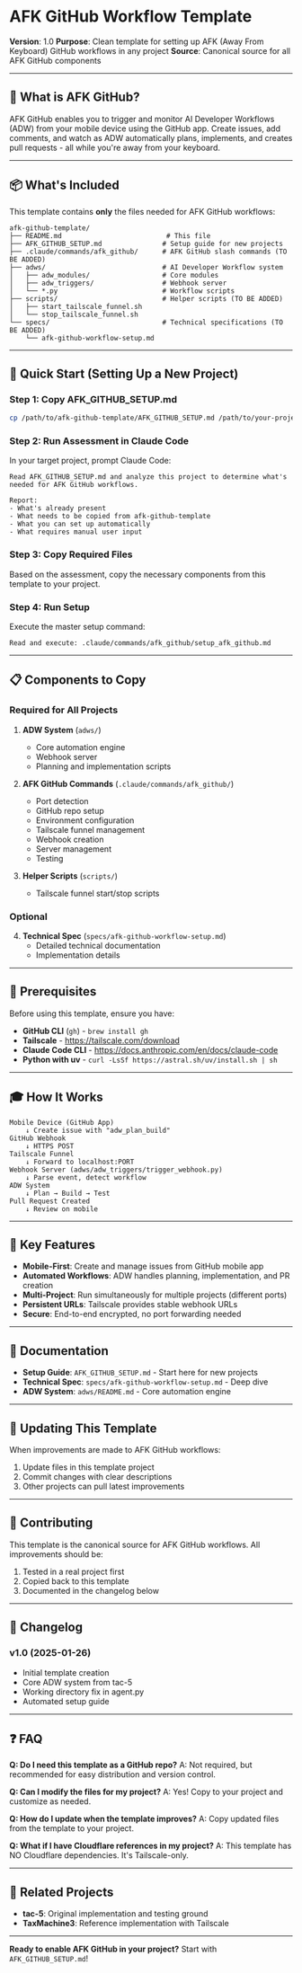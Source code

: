 # AFK GitHub Workflow Template

**Version**: 1.0
**Purpose**: Clean template for setting up AFK (Away From Keyboard) GitHub workflows in any project
**Source**: Canonical source for all AFK GitHub components

---

## 🎯 What is AFK GitHub?

AFK GitHub enables you to trigger and monitor AI Developer Workflows (ADW) from your mobile device using the GitHub app. Create issues, add comments, and watch as ADW automatically plans, implements, and creates pull requests - all while you're away from your keyboard.

---

## 📦 What's Included

This template contains **only** the files needed for AFK GitHub workflows:

```
afk-github-template/
├── README.md                          # This file
├── AFK_GITHUB_SETUP.md               # Setup guide for new projects
├── .claude/commands/afk_github/      # AFK GitHub slash commands (TO BE ADDED)
├── adws/                             # AI Developer Workflow system
│   ├── adw_modules/                  # Core modules
│   ├── adw_triggers/                 # Webhook server
│   └── *.py                          # Workflow scripts
├── scripts/                          # Helper scripts (TO BE ADDED)
│   ├── start_tailscale_funnel.sh
│   └── stop_tailscale_funnel.sh
└── specs/                            # Technical specifications (TO BE ADDED)
    └── afk-github-workflow-setup.md
```

---

## 🚀 Quick Start (Setting Up a New Project)

### Step 1: Copy AFK_GITHUB_SETUP.md
```bash
cp /path/to/afk-github-template/AFK_GITHUB_SETUP.md /path/to/your-project/
```

### Step 2: Run Assessment in Claude Code
In your target project, prompt Claude Code:
```
Read AFK_GITHUB_SETUP.md and analyze this project to determine what's needed for AFK GitHub workflows.

Report:
- What's already present
- What needs to be copied from afk-github-template
- What you can set up automatically
- What requires manual user input
```

### Step 3: Copy Required Files
Based on the assessment, copy the necessary components from this template to your project.

### Step 4: Run Setup
Execute the master setup command:
```
Read and execute: .claude/commands/afk_github/setup_afk_github.md
```

---

## 📋 Components to Copy

### Required for All Projects

1. **ADW System** (`adws/`)
   - Core automation engine
   - Webhook server
   - Planning and implementation scripts

2. **AFK GitHub Commands** (`.claude/commands/afk_github/`)
   - Port detection
   - GitHub repo setup
   - Environment configuration
   - Tailscale funnel management
   - Webhook creation
   - Server management
   - Testing

3. **Helper Scripts** (`scripts/`)
   - Tailscale funnel start/stop scripts

### Optional

4. **Technical Spec** (`specs/afk-github-workflow-setup.md`)
   - Detailed technical documentation
   - Implementation details

---

## 🔧 Prerequisites

Before using this template, ensure you have:

- **GitHub CLI** (`gh`) - `brew install gh`
- **Tailscale** - https://tailscale.com/download
- **Claude Code CLI** - https://docs.anthropic.com/en/docs/claude-code
- **Python with uv** - `curl -LsSf https://astral.sh/uv/install.sh | sh`

---

## 🎓 How It Works

```
Mobile Device (GitHub App)
    ↓ Create issue with "adw_plan_build"
GitHub Webhook
    ↓ HTTPS POST
Tailscale Funnel
    ↓ Forward to localhost:PORT
Webhook Server (adws/adw_triggers/trigger_webhook.py)
    ↓ Parse event, detect workflow
ADW System
    ↓ Plan → Build → Test
Pull Request Created
    ↓ Review on mobile
```

---

## 🌟 Key Features

- **Mobile-First**: Create and manage issues from GitHub mobile app
- **Automated Workflows**: ADW handles planning, implementation, and PR creation
- **Multi-Project**: Run simultaneously for multiple projects (different ports)
- **Persistent URLs**: Tailscale provides stable webhook URLs
- **Secure**: End-to-end encrypted, no port forwarding needed

---

## 📖 Documentation

- **Setup Guide**: `AFK_GITHUB_SETUP.md` - Start here for new projects
- **Technical Spec**: `specs/afk-github-workflow-setup.md` - Deep dive
- **ADW System**: `adws/README.md` - Core automation engine

---

## 🔄 Updating This Template

When improvements are made to AFK GitHub workflows:

1. Update files in this template project
2. Commit changes with clear descriptions
3. Other projects can pull latest improvements

---

## 🤝 Contributing

This template is the canonical source for AFK GitHub workflows. All improvements should be:

1. Tested in a real project first
2. Copied back to this template
3. Documented in the changelog below

---

## 📝 Changelog

### v1.0 (2025-01-26)
- Initial template creation
- Core ADW system from tac-5
- Working directory fix in agent.py
- Automated setup guide

---

## ❓ FAQ

**Q: Do I need this template as a GitHub repo?**
A: Not required, but recommended for easy distribution and version control.

**Q: Can I modify the files for my project?**
A: Yes! Copy to your project and customize as needed.

**Q: How do I update when the template improves?**
A: Copy updated files from the template to your project.

**Q: What if I have Cloudflare references in my project?**
A: This template has NO Cloudflare dependencies. It's Tailscale-only.

---

## 🔗 Related Projects

- **tac-5**: Original implementation and testing ground
- **TaxMachine3**: Reference implementation with Tailscale

---

**Ready to enable AFK GitHub in your project?**
Start with `AFK_GITHUB_SETUP.md`!
